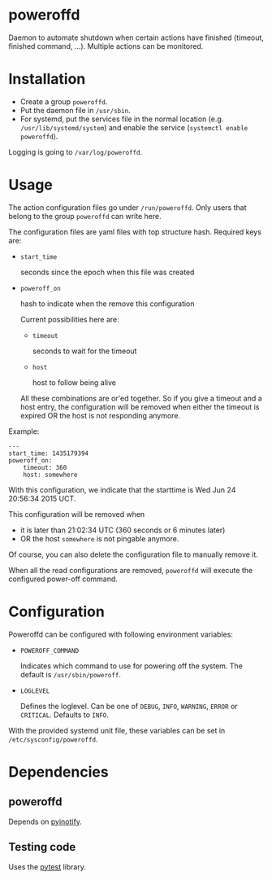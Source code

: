 # poweroffd
Daemon to automate shutdown when certain actions have finished (timeout, finished command, ...). Multiple actions can be monitored.

# Installation
- Create a group `poweroffd`.
- Put the daemon file in `/usr/sbin`.
- For systemd, put the services file in the normal location (e.g. `/usr/lib/systemd/system`) and enable the service (`systemctl enable poweroffd`).

Logging is going to `/var/log/poweroffd`.

# Usage

The action configuration files go under `/run/poweroffd`. Only users that belong to the group `poweroffd` can write here.

The configuration files are yaml files with top structure hash. Required keys are:

  - `start_time`

      seconds since the epoch when this file was created
         
  - `poweroff_on`
      
      hash to indicate when the remove this configuration
      
      Current possibilities here are:
        
      - `timeout`

          seconds to wait for the timeout
 
      - `host`

          host to follow being alive

     All these combinations are or'ed together. So if you give a timeout and a host entry, the configuration will be removed when either the timeout is expired OR the host is not responding anymore.
     
Example:

    ---
    start_time: 1435179394
    poweroff_on:
        timeout: 360
        host: somewhere

With this configuration, we indicate that the starttime is Wed Jun 24 20:56:34 2015 UCT.

This configuration will be removed when

- it is later than 21:02:34 UTC (360 seconds or 6 minutes later)
- OR the host `somewhere` is not pingable anymore.

Of course, you can also delete the configuration file to manually remove it.

When all the read configurations are removed, `poweroffd` will execute the configured power-off command.

# Configuration

Poweroffd can be configured with following environment variables:

  - `POWEROFF_COMMAND`

    Indicates which command to use for powering off the system. The default is `/usr/sbin/poweroff`.

  - `LOGLEVEL`

    Defines the loglevel. Can be one of `DEBUG`, `INFO`, `WARNING`, `ERROR` or `CRITICAL`. Defaults to `INFO`.

With the provided systemd unit file, these variables can be set in `/etc/sysconfig/poweroffd`.

# Dependencies

## poweroffd

Depends on [pyinotify](https://github.com/seb-m/pyinotify).

## Testing code

Uses the [pytest](http://pytest.org) library.
